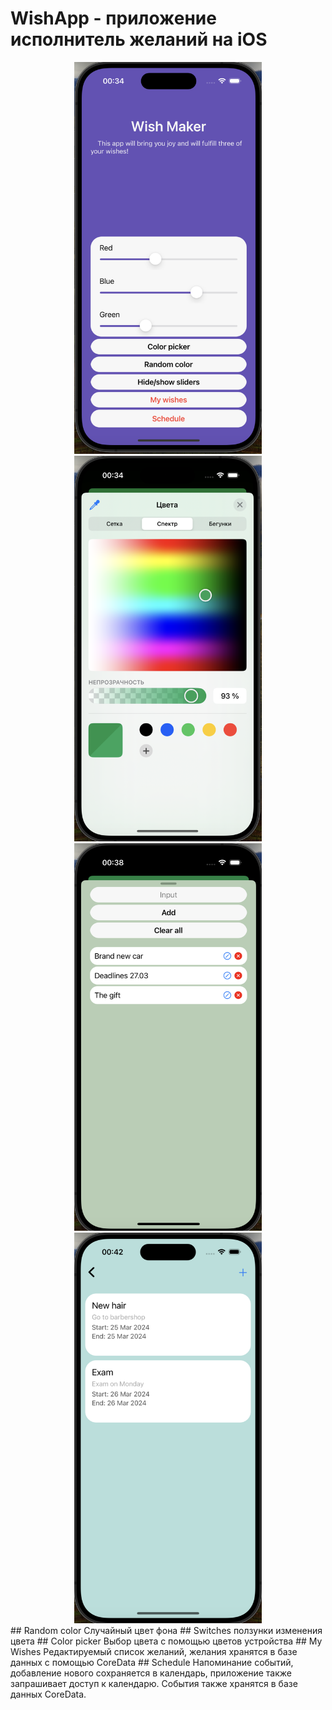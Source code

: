 # WishApp - приложение исполнитель желаний на iOS

<div align="center">
  <img src="https://github.com/fkfkya/ios/blob/main/images/home.png" width="300"> 
  <img src="https://github.com/fkfkya/ios/blob/main/images/colorPicker.png" width="300"> 
  <img src="https://github.com/fkfkya/ios/blob/main/images/wishes.png" width="300"> 
  <img src="https://github.com/fkfkya/ios/blob/main/images/events.png" width="300"> 
</div>
## Random color  
  Случайный цвет фона
## Switches 
  ползунки изменения цвета
## Color picker 
  Выбор цвета с помощью цветов устройства
## My Wishes 
  Редактируемый список желаний, желания хранятся в базе данных с помощью CoreData
## Schedule 
  Напоминание событий, добавление нового сохраняется в календарь, 
приложение также запрашивает доступ к календарю. События также хранятся в базе данных CoreData.


